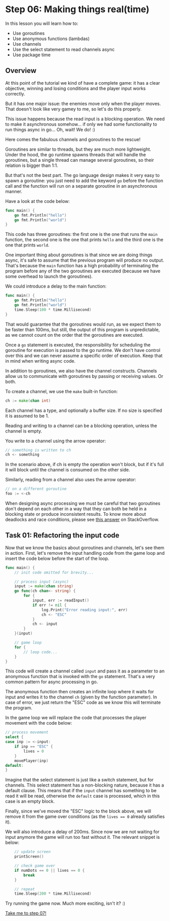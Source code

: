 # Step 06: Making things real(time)

In this lesson you will learn how to:

- Use goroutines
- Use anonymous functions (lambdas)
- Use channels
- Use the select statement to read channels async
- Use package time

## Overview

At this point of the tutorial we kind of have a complete game: it has a clear objective, winning and losing conditions and the player input works correctly.

But it has one major issue: the enemies move only when the player moves. That doesn't look like very gamey to me, so let's do this properly.

This issue happens because the read input is a blocking operation. We need to make it asynchronous somehow... if only we had some functionality to run things async in go... Oh, wait! We do! :)

Here comes the fabulous channels and goroutines to the rescue!

Goroutines are similar to threads, but they are much more lightweight. Under the hood, the go runtime spawns threads that will handle the goroutines, but a single thread can manage several goroutines, so their relation is bigger than 1:1.

But that's not the best part. The go language design makes it very easy to spawn a goroutine: you just need to add the keyword `go` before the function call and the function will run on a separate goroutine in an asynchronous manner.

Have a look at the code below:

```go
func main() {
    go fmt.Println("hello")
    go fmt.Println("world")
}
```

This code has three goroutines: the first one is the one that runs the `main` function, the second one is the one that prints `hello` and the third one is the one that prints `world`.

One important thing about goroutines is that since we are doing things async, it's safe to assume that the previous program will produce no output. That's because the `main` function has a high probability of terminating the program before any of the two goroutines are executed (because we have some overhead to launch the goroutines).

We could introduce a delay to the main function:

```go
func main() {
    go fmt.Println("hello")
    go fmt.Println("world")
    time.Sleep(100 * time.Millisecond)
}
```

That would guarantee that the goroutines would run, as we expect them to be faster than 100ms, but still, the output of this program is unpredictable, as we cannot count on the order that the goroutines are executed. 

Once a `go` statement is executed, the responsibility for scheduling the goroutine for execution is passed to the go runtime. We don't have control over this and we can never assume a specific order of execution. Keep that in mind when writing async code.

In addition to goroutines, we also have the channel constructs. Channels allow us to communicate with goroutines by passing or receiving values. Or both.

To create a channel, we use the `make` built-in function:

```go
ch := make(chan int)
```

Each channel has a type, and optionally a buffer size. If no size is specified it is assumed to be 1.

Reading and writing to a channel can be a blocking operation, unless the channel is empty.

You write to a channel using the arrow operator:

```go
// something is written to ch
ch <- something
```

In the scenario above, if ch is empty the operation won't block, but if it's full it will block until the channel is consumed on the other side.

Similarly, reading from a channel also uses the arrow operator:

```go
// on a different goroutine
foo := <-ch
```

When designing async processing we must be careful that two goroutines don't depend on each other in a way that they can both be held in a blocking state or produce inconsistent results. To know more about deadlocks and race conditions, please see [this answer](https://stackoverflow.com/a/3130212/4893628) on StackOverflow.

## Task 01: Refactoring the input code

Now that we know the basics about goroutines and channels, let's see them in action. First, let's remove the input handling code from the game loop and insert the code below before the start of the loop.

```go
func main() {
    // init code omitted for brevity...

    // process input (async)
    input := make(chan string)
    go func(ch chan<- string) {
        for {
            input, err := readInput()
            if err != nil {
                log.Print("Error reading input:", err)
                ch <- "ESC"
            }
            ch <- input
        }
    }(input)

    // game loop
    for {
        // loop code...
    }
}
```

This code will create a channel called `input` and pass it as a parameter to an anonymous function that is invoked with the `go` statement. That's a very common pattern for async processing in go.

The anonymous function then creates an infinite loop where it waits for input and writes it to the channel `ch` (given by the function parameter). In case of error, we just return the "ESC" code as we know this will terminate the program.

In the game loop we will replace the code that processes the player movement with the code below:

```go
// process movement
select {
case inp := <-input:
    if inp == "ESC" {
        lives = 0
    }
    movePlayer(inp)
default:
}
```

Imagine that the select statement is just like a switch statement, but for channels. This select statement has a non-blocking nature, because it has a default clause. This means that if the `input` channel has something to be read it will be read, otherwise the `default` case is processed, which in this case is an empty block.

Finally, since we've moved the "ESC" logic to the block above, we will remove it from the game over conditions (as the `lives == 0` already satisfies it). 

We will also introduce a delay of 200ms. Since now we are not waiting for input anymore the game will run too fast without it. The relevant snippet is below:

```go
    // update screen
    printScreen()

    // check game over
    if numDots == 0 || lives == 0 {
        break
    }

    // repeat
    time.Sleep(200 * time.Millisecond)
```

Try running the game now. Much more exciting, isn't it? :)

[Take me to step 07!](../step07/README.md)
